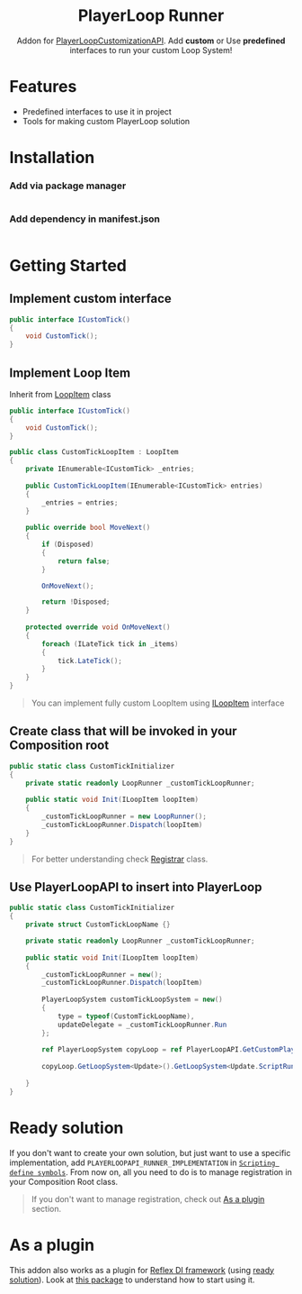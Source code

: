 <div align="center">   

<h1>PlayerLoop Runner</h1>
Addon for <a href="https://github.com/skelitheprogrammer/PlayerLoop-Customization-API">PlayerLoopCustomizationAPI</a>. Add <b>custom</b> or Use <b>predefined</b> interfaces to run your custom Loop System!
</div>

# Features

- Predefined interfaces to use it in project
- Tools for making custom PlayerLoop solution

# Installation

### Add via package manager

```

```

### Add dependency in manifest.json
```

```

# Getting Started

## Implement custom interface
```c#
public interface ICustomTick()
{
    void CustomTick();
}
```
## Implement Loop Item
Inherit from [LoopItem](LoopItem.cs) class
```c#
public interface ICustomTick()
{
    void CustomTick();
}

public class CustomTickLoopItem : LoopItem
{
    private IEnumerable<ICustomTick> _entries;
    
    public CustomTickLoopItem(IEnumerable<ICustomTick> entries)
    {
        _entries = entries;
    }
    
    public override bool MoveNext()
    {
        if (Disposed)
        {
            return false;
        }

        OnMoveNext();

        return !Disposed;
    }
    
    protected override void OnMoveNext()
    {
        foreach (ILateTick tick in _items)
        {
            tick.LateTick();
        }
    }
}
```
> You can implement fully custom LoopItem using [ILoopItem](ILoopItem.cs) interface
## Create class that will be invoked in your Composition root
```c#
public static class CustomTickInitializer 
{
    private static readonly LoopRunner _customTickLoopRunner;
    
    public static void Init(ILoopItem loopItem)
    {
        _customTickLoopRunner = new LoopRunner();
        _customTickLoopRunner.Dispatch(loopItem)
    }
}
```
> For better understanding check [Registrar](Implementation/Registrar.cs) class.
## Use PlayerLoopAPI to insert into PlayerLoop

```c#
public static class CustomTickInitializer 
{
    private struct CustomTickLoopName {}

    private static readonly LoopRunner _customTickLoopRunner;
    
    public static void Init(ILoopItem loopItem)
    {
        _customTickLoopRunner = new();
        _customTickLoopRunner.Dispatch(loopItem)
        
        PlayerLoopSystem customTickLoopSystem = new()
        {
            type = typeof(CustomTickLoopName),
            updateDelegate = _customTickLoopRunner.Run
        };
        
        ref PlayerLoopSystem copyLoop = ref PlayerLoopAPI.GetCustomPlayerLoop();
            
        copyLoop.GetLoopSystem<Update>().GetLoopSystem<Update.ScriptRunBehaviourUpdate>.InserAtBeginning(customTickLoopSystem);
        
    }
}
```

# Ready solution
If you don't want to create your own solution, but just want to use a specific implementation,
add `PLAYERLOOPAPI_RUNNER_IMPLEMENTATION` in [`Scripting define symbols`](https://docs.unity3d.com/Manual/CustomScriptingSymbols.html). 
From now on, all you need to do is to manage registration in your Composition Root class.

> If you don't want to manage registration, check out [As a plugin](#as-a-plugin) section.

# As a plugin
This addon also works as a plugin for [Reflex DI framework](https://github.com/gustavopsantos/Reflex#blazing-fast-minimal-but-complete-dependency-injection-library-for-unity) (using [ready solution](#ready-solution)). Look at [this package]()
to understand how to start using it.
